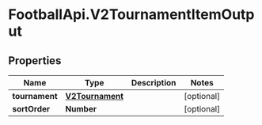 # FootballApi.V2TournamentItemOutput

## Properties
Name | Type | Description | Notes
------------ | ------------- | ------------- | -------------
**tournament** | [**V2Tournament**](V2Tournament.md) |  | [optional] 
**sortOrder** | **Number** |  | [optional] 

